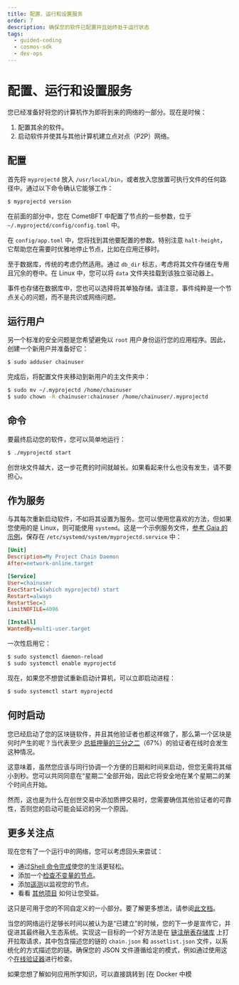 ```yaml
---
title: 配置、运行和设置服务
order: 7
description: 确保您的软件已配置并且始终处于运行状态
tags:
  - guided-coding
  - cosmos-sdk
  - dev-ops
---
```


# 配置、运行和设置服务

您已经准备好将您的计算机作为即将到来的网络的一部分。现在是时候：

1. 配置其余的软件。
2. 启动软件并使其与其他计算机建立点对点（P2P）网络。

## 配置

首先将 `myprojectd` 放入 `/usr/local/bin`，或者放入您放置可执行文件的任何路径中。通过以下命令确认它能够工作：

```sh
$ myprojectd version
```

在前面的部分中，您在 CometBFT 中配置了节点的一些参数，位于 `~/.myprojectd/config/config.toml` 中。

在 `config/app.toml` 中，您将找到其他要配置的参数。特别注意 `halt-height`，它帮助您在需要时优雅地停止节点，比如在应用迁移时。

至于数据库，传统的考虑仍然适用。通过 `db_dir` 标志，考虑将其文件存储在专用且冗余的卷中。在 Linux 中，您可以将 `data` 文件夹挂载到该独立驱动器上。

事件也存储在数据库中，您也可以选择将其单独存储。请注意，事件纯粹是一个节点关心的问题，而不是共识或网络问题。

## 运行用户

另一个标准的安全问题是您希望避免以 `root` 用户身份运行您的应用程序。因此，创建一个新用户并准备好它：

```sh
$ sudo adduser chainuser
```

完成后，将配置文件夹移动到新用户的主文件夹中：

```sh
$ sudo mv ~/.myprojectd /home/chainuser
$ sudo chown -R chainuser:chainuser /home/chainuser/.myprojectd
```

## 命令

要最终启动您的软件，您可以简单地运行：

```sh
$ ./myprojectd start
```

创世块文件越大，这一步花费的时间就越长。如果看起来什么也没有发生，请不要担心。

## 作为服务

与其每次重新启动软件，不如将其设置为服务。您可以使用您喜欢的方法，但如果您使用的是 Linux，则可能使用 `systemd`。这是一个示例服务文件，[参考 Gaia 的示例](https://hub.cosmos.network/main/hub-tutorials/join-mainnet.html#running-via-background-process)，保存在 `/etc/systemd/system/myprojectd.service` 中：

```ini
[Unit]
Description=My Project Chain Daemon
After=network-online.target

[Service]
User=chainuser
ExecStart=$(which myprojectd) start
Restart=always
RestartSec=3
LimitNOFILE=4096

[Install]
WantedBy=multi-user.target
```

一次性启用它：

```sh
$ sudo systemctl daemon-reload
$ sudo systemctl enable myprojectd
```

现在，如果您不想尝试重新启动计算机，可以立即启动进程：

```sh
$ sudo systemctl start myprojectd
```

## 何时启动

您已经启动了您的区块链软件，并且其他验证者也都这样做了，那么第一个区块是何时产生的呢？当代表至少 [总抵押量的三分之二](https://hub.cosmos.network/main/resources/genesis.html#genesis-transactions)（67%）的验证者在线时会发生这种情况。

这意味着，虽然您应该与同行协调一个方便的日期和时间来启动，但您无需将其缩小到秒。您可以共同同意在“星期二”全部开始，因此它将安全地在某个星期二的某个时间点开始。

然而，这也是为什么在创世交易中添加质押交易时，您需要确信其他验证者的可靠性，否则您的启动可能会延迟的另一个原因。

## 更多关注点

现在您有了一个运行中的网络，您可以考虑回头来尝试：

* 通过[Shell 命令完成](https://hub.cosmos.network/main/hub-tutorials/gaiad.html#shells-completion-scripts)使您的生活更轻松。
* 添加一个[检查不变量的节点](https://hub.cosmos.network/main/hub-tutorials/join-mainnet.html#verify-mainnet)。
* 添加[遥测](https://docs.cosmos.network/main/core/telemetry.html)以监视您的节点。
* 看看 [其他项目](https://github.com/cosmos/awesome-cosmos) 如何让您受益。

这只是可用于您的不同自定义的一小部分。要了解更多想法，请参阅[此文档](https://hub.cosmos.network/main/hub-tutorials/join-mainnet.html)。

当您的网络运行足够长时间以被认为是“已建立”的时候，您的下一步是宣传它，并促进其最终融入生态系统。实现这一目标的一个好方法是在 [链注册表存储库](https://github.com/cosmos/chain-registry) 上打开拉取请求，其中包含描述您的链的 `chain.json` 和 `assetlist.json` 文件，以系统化的方式描述您的链。确保您的 JSON 文件遵循给定的模式，例如通过使用这个[在线验证器](https://www.jsonschemavalidator.net)进行检查。

<HighlightBox type="tip">

如果您想了解如何应用所学知识，可以直接跳转到 [在 Docker 中模